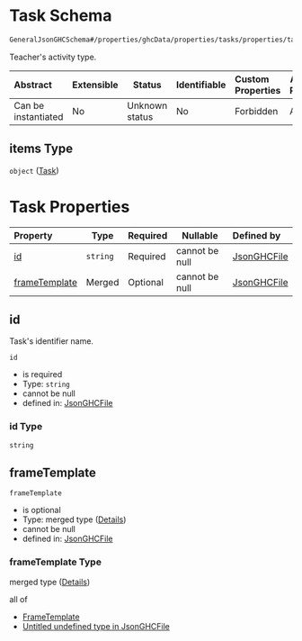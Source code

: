 # Task Schema

```txt
GeneralJsonGHCSchema#/properties/ghcData/properties/tasks/properties/taskList/items
```

Teacher's activity type.


| Abstract            | Extensible | Status         | Identifiable | Custom Properties | Additional Properties | Access Restrictions | Defined In                                                         |
| :------------------ | ---------- | -------------- | ------------ | :---------------- | --------------------- | ------------------- | ------------------------------------------------------------------ |
| Can be instantiated | No         | Unknown status | No           | Forbidden         | Allowed               | none                | [ghc.schema.json\*](../out/ghc.schema.json "open original schema") |

## items Type

`object` ([Task](ghc-properties-ghcdata-properties-tasks-properties-tasklist-task.md))

# Task Properties

| Property                        | Type     | Required | Nullable       | Defined by                                                                                                                                                                                                                 |
| :------------------------------ | -------- | -------- | -------------- | :------------------------------------------------------------------------------------------------------------------------------------------------------------------------------------------------------------------------- |
| [id](#id)                       | `string` | Required | cannot be null | [JsonGHCFile](ghc-properties-ghcdata-properties-tasks-properties-tasklist-task-properties-id.md "GeneralJsonGHCSchema#/properties/ghcData/properties/tasks/properties/taskList/items/properties/id")                       |
| [frameTemplate](#frametemplate) | Merged   | Optional | cannot be null | [JsonGHCFile](ghc-properties-ghcdata-properties-tasks-properties-tasklist-task-properties-frametemplate.md "GeneralJsonGHCSchema#/properties/ghcData/properties/tasks/properties/taskList/items/properties/frameTemplate") |

## id

Task's identifier name.


`id`

-   is required
-   Type: `string`
-   cannot be null
-   defined in: [JsonGHCFile](ghc-properties-ghcdata-properties-tasks-properties-tasklist-task-properties-id.md "GeneralJsonGHCSchema#/properties/ghcData/properties/tasks/properties/taskList/items/properties/id")

### id Type

`string`

## frameTemplate




`frameTemplate`

-   is optional
-   Type: merged type ([Details](ghc-properties-ghcdata-properties-tasks-properties-tasklist-task-properties-frametemplate.md))
-   cannot be null
-   defined in: [JsonGHCFile](ghc-properties-ghcdata-properties-tasks-properties-tasklist-task-properties-frametemplate.md "GeneralJsonGHCSchema#/properties/ghcData/properties/tasks/properties/taskList/items/properties/frameTemplate")

### frameTemplate Type

merged type ([Details](ghc-properties-ghcdata-properties-tasks-properties-tasklist-task-properties-frametemplate.md))

all of

-   [FrameTemplate](ghc-definitions-frametemplate.md "check type definition")
-   [Untitled undefined type in JsonGHCFile](ghc-properties-ghcdata-properties-tasks-properties-tasklist-task-properties-frametemplate-allof-1.md "check type definition")
